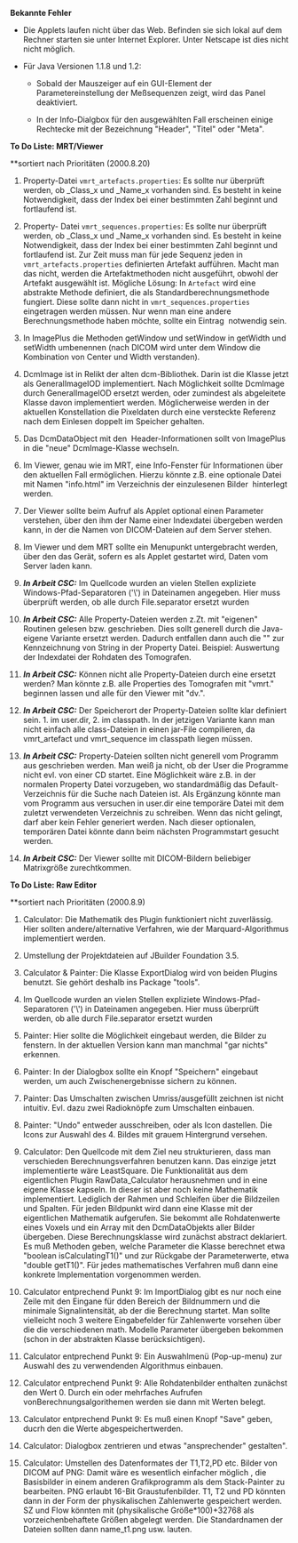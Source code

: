 **Bekannte Fehler**

*   Die Applets laufen nicht über das Web. Befinden sie sich lokal auf dem Rechner starten sie unter Internet Explorer. Unter Netscape ist dies nicht nicht möglich.
    
*   Für Java Versionen 1.1.8 und 1.2:
    
    *   Sobald der Mauszeiger auf ein GUI-Element der Parametereinstellung der Meßsequenzen zeigt, wird das Panel deaktiviert.
        
    *   In der Info-Dialgbox für den ausgewählten Fall erscheinen einige Rechtecke mit der Bezeichnung "Header", "Titel" oder "Meta".
        

**To Do Liste: MRT/Viewer**
  
**sortiert nach Prioritäten (2000.8.20)

1.  Property-Datei `vmrt_artefacts.properties`: Es sollte nur überprüft werden, ob \_Class\_x und \_Name\_x vorhanden sind. Es besteht in keine Notwendigkeit, dass der Index bei einer bestimmten Zahl beginnt und fortlaufend ist.
    
2.  Property- Datei `vmrt_sequences.properties`: Es sollte nur überprüft werden, ob \_Class\_x und \_Name\_x vorhanden sind. Es besteht in keine Notwendigkeit, dass der Index bei einer bestimmten Zahl beginnt und fortlaufend ist. Zur Zeit muss man für jede Sequenz jeden in `vmrt_artefacts.properties` definierten Artefakt aufführen. Macht man das nicht, werden die Artefaktmethoden nicht ausgeführt, obwohl der Artefakt ausgewählt ist. Mögliche Lösung: In `Artefact` wird eine abstrakte Methode definiert, die als Standardberechnungsmethode fungiert. Diese sollte dann nicht in `vmrt_sequences.properties` eingetragen werden müssen. Nur wenn man eine andere Berechnungsmethode haben möchte, sollte ein Eintrag  notwendig sein.
    
3.  In ImagePlus die Methoden getWindow und setWindow in getWidth und setWidth umbenennen (nach DICOM wird unter dem Window die Kombination von Center und Width verstanden).
    
4.  DcmImage ist in Relikt der alten dcm-Bibliothek. Darin ist die Klasse jetzt als GeneralImageIOD implementiert. Nach Möglichkeit sollte DcmImage durch GeneralImageIOD ersetzt werden, oder zumindest als abgeleitete Klasse davon implementiert werden. Möglicherweise werden in der aktuellen Konstellation die Pixeldaten durch eine versteckte Referenz nach dem Einlesen doppelt im Speicher gehalten.
    
5.  Das DcmDataObject mit den  Header-Informationen sollt von ImagePlus in die "neue" DcmImage-Klasse wechseln.
    
6.  Im Viewer, genau wie im MRT, eine Info-Fenster für Informationen über den aktuellen Fall ermöglichen. Hierzu könnte z.B. eine optionale Datei mit Namen "info.html" im Verzeichnis der einzulesenen Bilder  hinterlegt werden.
    
7.  Der Viewer sollte beim Aufruf als Applet optional einen Parameter verstehen, über den ihm der Name einer Indexdatei übergeben werden kann, in der die Namen von DICOM-Dateien auf dem Server stehen.
    
8.  Im Viewer und dem MRT sollte ein Menupunkt untergebracht werden, über den das Gerät, sofern es als Applet gestartet wird, Daten vom Server laden kann.
    
9.  **_In Arbeit CSC:_** Im Quellcode wurden an vielen Stellen expliziete Windows-Pfad-Separatoren ('\\') in Dateinamen angegeben. Hier muss überprüft werden, ob alle durch File.separator ersetzt wurden
    
10.  **_In Arbeit CSC:_** Alle Property-Dateien werden z.Zt. mit "eigenen" Routinen gelesen bzw. geschrieben. Dies sollt generell durch die Java-eigene Variante ersetzt werden. Dadurch entfallen dann auch die "" zur Kennzeichnung von String in der Property Datei. Beispiel: Auswertung der Indexdatei der Rohdaten des Tomografen.
    
11.  **_In Arbeit CSC:_** Können nicht alle Property-Dateien durch eine ersetzt werden? Man könnte z.B. alle Properties des Tomografen mit "vmrt." beginnen lassen und alle für den Viewer mit "dv.".
    
12.  **_In Arbeit CSC:_** Der Speicherort der Property-Dateien sollte klar definiert sein. 1. im user.dir, 2. im classpath. In der jetzigen Variante kann man nicht einfach alle class-Dateien in einen jar-File compilieren, da vmrt\_artefact und vmrt\_sequence im classpath liegen müssen.
    
13.  **_In Arbeit CSC:_** Property-Dateien sollten nicht generell vom Programm aus geschrieben werden. Man weiß ja nicht, ob der User die Programme nicht evl. von einer CD startet. Eine Möglichkeit wäre z.B. in der normalen Property Datei vorzugeben, wo standardmäßig das Default-Verzeichnis für die Suche nach Dateien ist. Als Ergänzung könnte man vom Programm aus versuchen in user.dir eine temporäre Datei mit dem zuletzt verwendeten Verzeichnis zu schreiben. Wenn das nicht gelingt, darf aber kein Fehler generiert werden. Nach dieser optionalen, temporären Datei könnte dann beim nächsten Programmstart gesucht werden.
    
14.  **_In Arbeit CSC:_** Der Viewer sollte mit DICOM-Bildern beliebiger Matrixgröße zurechtkommen.
    

**To Do Liste: Raw Editor**

**sortiert nach Prioritäten (2000.8.9)

1.  Calculator: Die Mathematik des Plugin funktioniert nicht zuverlässig. Hier sollten andere/alternative Verfahren, wie der Marquard-Algorithmus implementiert werden.
    
2.  Umstellung der Projektdateien auf JBuilder Foundation 3.5.
    
3.  Calculator & Painter: Die Klasse ExportDialog wird von beiden Plugins benutzt. Sie gehört deshalb ins Package "tools".
    
4.  Im Quellcode wurden an vielen Stellen expliziete Windows-Pfad-Separatoren ('\\') in Dateinamen angegeben. Hier muss überprüft werden, ob alle durch File.separator ersetzt wurden
    
5.  Painter: Hier sollte die Möglichkeit eingebaut werden, die Bilder zu fenstern. In der aktuellen Version kann man manchmal "gar nichts" erkennen.
    
6.  Painter: In der Dialogbox sollte ein Knopf "Speichern" eingebaut werden, um auch Zwischenergebnisse sichern zu können.
    
7.  Painter: Das Umschalten zwischen Umriss/ausgefüllt zeichnen ist nicht intuitiv. Evl. dazu zwei Radioknöpfe zum Umschalten einbauen.
    
8.  Painter: "Undo" entweder ausschreiben, oder als Icon dastellen. Die Icons zur Auswahl des 4. Bildes mit grauem Hintergrund versehen.
    
9.  Calculator: Den Quellcode mit dem Ziel neu strukturieren, dass man verschieden Berechnungsverfahren benutzen kann. Das einzige jetzt implementierte wäre LeastSquare. Die Funktionalität aus dem eigentlichen Plugin RawData\_Calculator herausnehmen und in eine eigene Klasse kapseln. In dieser ist aber noch keine Mathematik implementiert. Lediglich der Rahmen und Schleifen über die Bildzeilen und Spalten. Für jeden Bildpunkt wird dann eine Klasse mit der eigentlichen Mathematik aufgerufen. Sie bekommt alle Rohdatenwerte eines Voxels und ein Array mit den DcmDataObjekts aller Bilder übergeben. Diese Berechnungsklasse wird zunächst abstract deklariert. Es muß Methoden geben, welche Parameter die Klasse berechnet etwa "boolean isCalculatingT1()" und zur Rückgabe der Parameterwerte, etwa "double getT1()". Für jedes mathematisches Verfahren muß dann eine konkrete Implementation vorgenommen werden.
    
10.  Calculator entprechend Punkt 9: Im ImportDialog gibt es nur noch eine Zeile mit den Eingane für dden Bereich der Bildnummern und die minimale Signalintensität, ab der die Berechnung startet. Man sollte vielleicht noch 3 weitere Eingabefelder für Zahlenwerte vorsehen über die die verschiedenen math. Modelle Parameter übergeben bekommen (schon in der abstrakten Klasse berücksichtigen).
    
11.  Calculator entprechend Punkt 9: Ein Auswahlmenü (Pop-up-menu) zur Auswahl des zu verwendenden Algorithmus einbauen.
    
12.  Calculator entprechend Punkt 9: Alle Rohdatenbilder enthalten zunächst den Wert 0. Durch ein oder mehrfaches Aufrufen vonBerechnungsalgorithemen werden sie dann mit Werten belegt.
    
13.  Calculator entprechend Punkt 9: Es muß einen Knopf "Save" geben, ducrh den die Werte abgespeichertwerden.
    
14.  Calculator: Dialogbox zentrieren und etwas "ansprechender" gestalten".
    
15.  Calculator: Umstellen des Datenformates der T1,T2,PD etc. Bilder von DICOM auf PNG: Damit wäre es wesentlich einfacher möglich , die Basisbilder in einem anderen Grafikprogramm als dem Stack-Painter zu bearbeiten. PNG erlaubt 16-Bit Graustufenbilder. T1, T2 und PD könnten dann in der Form der physikalischen Zahlenwerte gespeichert werden. SZ und Flow könnten mit (physikalische Größe\*100)+32768 als vorzeichenbehaftete Größen abgelegt werden. Die Standardnamen der Dateien sollten dann name\_t1.png usw. lauten.